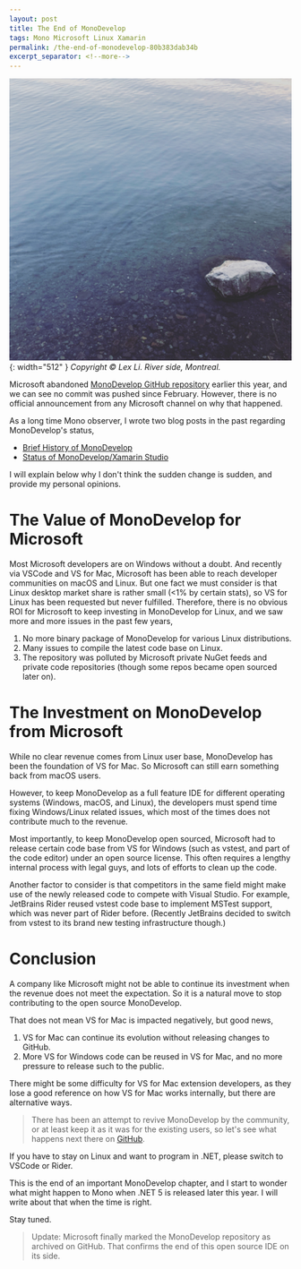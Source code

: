 ```yaml
---
layout: post
title: The End of MonoDevelop
tags: Mono Microsoft Linux Xamarin
permalink: /the-end-of-monodevelop-80b383dab34b
excerpt_separator: <!--more-->
---
```


![img-description](/images/riverside.jpg){: width="512" }
_Copyright © Lex Li. River side, Montreal._

Microsoft abandoned [MonoDevelop GitHub repository](https://github.com/mono/monodevelop/graphs/contributors) earlier this year, and we can see no commit was pushed since February. However, there is no official announcement from any Microsoft channel on why that happened.
<!--more-->
As a long time Mono observer, I wrote two blog posts in the past regarding MonoDevelop's status,

* [Brief History of MonoDevelop](https://halfblood.pro/brief-history-of-monodevelop-93b1d4011978)
* [Status of MonoDevelop/Xamarin Studio](https://halfblood.pro/status-of-monodevelop-xamarin-studio-253da80d022c)

I will explain below why I don't think the sudden change is sudden, and provide my personal opinions.

# The Value of MonoDevelop for Microsoft
Most Microsoft developers are on Windows without a doubt. And recently via VSCode and VS for Mac, Microsoft has been able to reach developer communities on macOS and Linux. But one fact we must consider is that Linux desktop market share is rather small (<1% by certain stats), so VS for Linux has been requested but never fulfilled. Therefore, there is no obvious ROI for Microsoft to keep investing in MonoDevelop for Linux, and we saw more and more issues in the past few years,

1. No more binary package of MonoDevelop for various Linux distributions.
1. Many issues to compile the latest code base on Linux.
1. The repository was polluted by Microsoft private NuGet feeds and private code repositories (though some repos became open sourced later on).

# The Investment on MonoDevelop from Microsoft
While no clear revenue comes from Linux user base, MonoDevelop has been the foundation of VS for Mac. So Microsoft can still earn something back from macOS users.

However, to keep MonoDevelop as a full feature IDE for different operating systems (Windows, macOS, and Linux), the developers must spend time fixing Windows/Linux related issues, which most of the times does not contribute much to the revenue.

Most importantly, to keep MonoDevelop open sourced, Microsoft had to release certain code base from VS for Windows (such as vstest, and part of the code editor) under an open source license. This often requires a lengthy internal process with legal guys, and lots of efforts to clean up the code.

Another factor to consider is that competitors in the same field might make use of the newly released code to compete with Visual Studio. For example, JetBrains Rider reused vstest code base to implement MSTest support, which was never part of Rider before. (Recently JetBrains decided to switch from vstest to its brand new testing infrastructure though.)

# Conclusion
A company like Microsoft might not be able to continue its investment when the revenue does not meet the expectation. So it is a natural move to stop contributing to the open source MonoDevelop.

That does not mean VS for Mac is impacted negatively, but good news,

1. VS for Mac can continue its evolution without releasing changes to GitHub.
1. More VS for Windows code can be reused in VS for Mac, and no more pressure to release such to the public.

There might be some difficulty for VS for Mac extension developers, as they lose a good reference on how VS for Mac works internally, but there are alternative ways.

> There has been an attempt to revive MonoDevelop by the community, or at least keep it as it was for the existing users, so let's see what happens next there on [GitHub](https://github.com/dotdevelop/dotdevelop/issues).

If you have to stay on Linux and want to program in .NET, please switch to VSCode or Rider.

This is the end of an important MonoDevelop chapter, and I start to wonder what might happen to Mono when .NET 5 is released later this year. I will write about that when the time is right.

Stay tuned.

> Update: Microsoft finally marked the MonoDevelop repository as archived on GitHub. That confirms the end of this open source IDE on its side.
